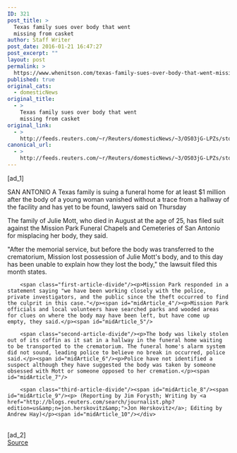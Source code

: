 ```yaml
---
ID: 321
post_title: >
  Texas family sues over body that went
  missing from casket
author: Staff Writer
post_date: 2016-01-21 16:47:27
post_excerpt: ""
layout: post
permalink: >
  https://www.whenitson.com/texas-family-sues-over-body-that-went-missing-from-casket/
published: true
original_cats:
  - domesticNews
original_title:
  - >
    Texas family sues over body that went
    missing from casket
original_link:
  - >
    http://feeds.reuters.com/~r/Reuters/domesticNews/~3/OS03jG-LPZs/story01.htm
canonical_url:
  - >
    http://feeds.reuters.com/~r/Reuters/domesticNews/~3/OS03jG-LPZs/story01.htm
---
```

 [ad_1]
<br><div id="articleText">
<span id="midArticle_start"/>

<span id="midArticle_0"/><span class="focusParagraph" readability="5"><p><span class="articleLocation">SAN ANTONIO</span> A Texas family is suing a funeral home for at least $1 million after the body of a young woman vanished without a trace from a hallway of the facility and has yet to be found, lawyers said on Thursday</p></span><span id="midArticle_1"/><p>The family of Julie Mott, who died in August at the age of 25, has filed suit against the Mission Park Funeral Chapels and Cemeteries of San Antonio for misplacing her body, they said. </p><span id="midArticle_2"/><p>"After the memorial service, but before the body was transferred to the crematorium, Mission lost possession of Julie Mott's body, and to this day has been unable to explain how they lost the body," the lawsuit filed this month states.</p><span id="midArticle_3"/>
        
        <span class="first-article-divide"/><p>Mission Park responded in a statement saying "we have been working closely with the police, private investigators, and the public since the theft occurred to find the culprit in this case."</p><span id="midArticle_4"/><p>Mission Park officials and local volunteers have searched parks and wooded areas for clues on where the body may have been left, but have come up empty, they said.</p><span id="midArticle_5"/>
        
        <span class="second-article-divide"/><p>The body was likely stolen out of its coffin as it sat in a hallway in the funeral home waiting to be transported to the crematorium. The funeral home's alarm system did not sound, leading police to believe no break in occurred, police said.</p><span id="midArticle_6"/><p>Police have not identified a suspect although they have suggested the body was taken by someone obsessed with Mott or someone opposed to her cremation.</p><span id="midArticle_7"/>
        
        <span class="third-article-divide"/><span id="midArticle_8"/><span id="midArticle_9"/><p> (Reporting by Jim Forysth; Writing by <a href="http://blogs.reuters.com/search/journalist.php?edition=us&amp;n=jon.herskovitz&amp;">Jon Herskovitz</a>; Editing by Andrew Hay)</p><span id="midArticle_10"/></div>
<br>[ad_2]
<br><a href="http://feeds.reuters.com/~r/Reuters/domesticNews/~3/OS03jG-LPZs/story01.htm">Source </a>